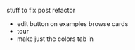 stuff to fix post refactor

- edit button on examples browse cards
- tour
- make just the colors tab in
